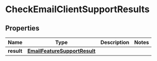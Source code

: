 

# CheckEmailClientSupportResults


## Properties

| Name | Type | Description | Notes |
|------------ | ------------- | ------------- | -------------|
|**result** | [**EmailFeatureSupportResult**](EmailFeatureSupportResult) |  |  |



